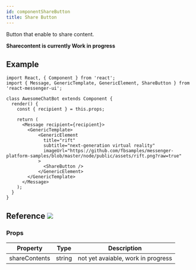 ```yaml
---
id: componentShareButton
title: Share Button
---
```


Button that enable to share content.

**Sharecontent is currently Work in progress**

## Example

```BotWebPlayer path=sharebutton
import React, { Component } from 'react';
import { Message, GenericTemplate, GenericElement, ShareButton } from 'react-messenger-ui';

class AwesomeChatBot extends Component {
  render() {
    const { recipient } = this.props;

    return (
      <Message recipient={recipient}>
        <GenericTemplate>
            <GenericElement
              title="rift"
              subtitle="next-generation virtual reality"
              imageUrl="https://github.com/fbsamples/messenger-platform-samples/blob/master/node/public/assets/rift.png?raw=true"
            >
              <ShareButton />
            </GenericElement>
        </GenericTemplate>
      </Message>
    );
  }
}
```

## Reference [![](https://img.shields.io/badge/Messenger-Documentation-blue.svg)](https://developers.facebook.com/docs/messenger-platform/reference/buttons/share)


### Props

| Property | Type | Description |
| -------- | ---- | ----------- |
| shareContents  | string | not yet avaiable, work in progress
